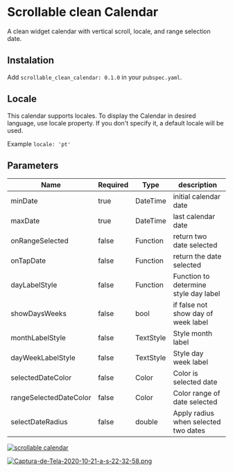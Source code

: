 # Scrollable clean Calendar

A clean widget calendar with vertical scroll, locale, and range selection date.

## Instalation

Add `scrollable_clean_calendar: 0.1.0` in your `pubspec.yaml`.

## Locale

This calendar supports locales. To display the Calendar in desired language, use locale property. If you don't specify it, a default locale will be used.

Example `locale: 'pt'`

## Parameters

| Name                   | Required | Type      | description                           |
| ---------------------- | -------- | --------- | ------------------------------------- |
| minDate                | true     | DateTime  | initial calendar date                 |
| maxDate                | true     | DateTime  | last calendar date                    |
| onRangeSelected        | false    | Function  | return two date selected              |
| onTapDate              | false    | Function  | return the date selected              |
| dayLabelStyle          | false    | Function  | Function to determine style day label |
| showDaysWeeks          | false    | bool      | if false not show day of week label   |
| monthLabelStyle        | false    | TextStyle | Style month label                     |
| dayWeekLabelStyle      | false    | TextStyle | Style day week label                  |
| selectedDateColor      | false    | Color     | Color is selected date                |
| rangeSelectedDateColor | false    | Color     | Color range of date selected          |
| selectDateRadius       | false    | double    | Apply radius when selected two dates  |

[![scrollable calendar](https://i.postimg.cc/KzmYKLnC/Captura-de-Tela-2020-10-21-a-s-21-32-54.png)](https://postimg.cc/Lq0SwJQV)

[![Captura-de-Tela-2020-10-21-a-s-22-32-58.png](https://i.postimg.cc/W39JTSQ5/Captura-de-Tela-2020-10-21-a-s-22-32-58.png)](https://postimg.cc/zbgfkwDh)

